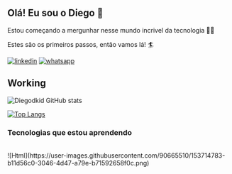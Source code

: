 ## Olá! Eu sou o Diego 👋 

Estou começando a mergunhar nesse mundo incrivel da tecnologia 🏊‍♀️

Estes são os primeiros passos, então vamos lá! 🏄

[![linkedin](https://img.shields.io/badge/LinkedIn-0077B5?style=for-the-badge&logo=linkedin&logoColor=white)](https://www.linkedin.com/in/diego-solit-527259217/)
[![whatsapp](https://img.shields.io/badge/WhatsApp-25D366?style=for-the-badge&logo=whatsapp&logoColor=white)]()


## Working

![Diegodkid GitHub stats](https://github-readme-stats.vercel.app/api?username=Diegodkid&show_icons=true&theme=radical)

[![Top Langs](https://github-readme-stats.vercel.app/api/top-langs/?username=Diegodkid)](https://github.com/Diegodkid/github-readme-stats)

### Tecnologias que estou aprendendo

<div style="display: inline_block"><br/>
  ![Html](https://user-images.githubusercontent.com/90665510/153714783-b11d56c0-3046-4d47-a79e-b71592658f0c.png)


</div><br/>







